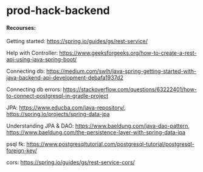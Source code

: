 # prod-hack-backend

#### Recourses:

Getting started: https://spring.io/guides/gs/rest-service/

Help with Controller: https://www.geeksforgeeks.org/how-to-create-a-rest-api-using-java-spring-boot/

Connecting db: https://medium.com/swlh/java-spring-getting-started-with-java-backend-api-development-debafa1937d2

Connecting db errors: https://stackoverflow.com/questions/63222401/how-to-connect-postgresql-in-gradle-project

JPA: https://www.educba.com/java-repository/,
https://spring.io/projects/spring-data-jpa

Understanding JPA & DAO: https://www.baeldung.com/java-dao-pattern, https://www.baeldung.com/the-persistence-layer-with-spring-data-jpa

psql fk: https://www.postgresqltutorial.com/postgresql-tutorial/postgresql-foreign-key/

cors: https://spring.io/guides/gs/rest-service-cors/
